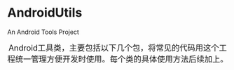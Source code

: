 AndroidUtils
============

An Android Tools Project
<p style="text-align: center;">
	<span style="font-size:18px;">Android工具类，主要包括以下几个包，将常见的代码用这个工程统一管理方便开发时使用。每个类的具体使用方法后续加上。</span>
</p>
<p>
	<img src="http://img.blog.csdn.net/20140615165809875?watermark/2/text/aHR0cDovL2Jsb2cuY3Nkbi5uZXQvZWtldXk=/font/5a6L5L2T/fontsize/400/fill/I0JBQkFCMA==/dissolve/70/gravity/SouthEast" alt="" />
</p>
